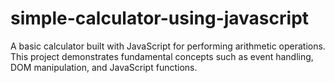 # simple-calculator-using-javascript
A basic calculator built with JavaScript for performing arithmetic operations. 
This project demonstrates fundamental concepts such as event handling, DOM manipulation, and JavaScript functions.
